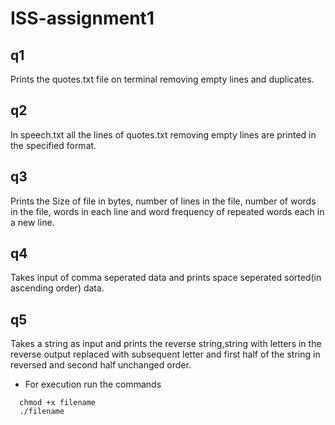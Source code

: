 # ISS-assignment1

## q1

Prints the quotes.txt file on terminal removing empty lines and duplicates.

## q2

In speech.txt all the lines of quotes.txt removing empty lines are printed in the specified format.

## q3

Prints the Size of file in bytes, number of lines in the file, number of words in the file, words in each line and word frequency of repeated words each in a new line.

## q4

Takes input of comma seperated data and prints space seperated sorted(in ascending order) data.

## q5

Takes a string as input and prints the reverse string,string with letters in the reverse output replaced with subsequent letter and first half of the string in reversed and second half unchanged order.

- For execution run the commands
```
  chmod +x filename
  ./filename
```
